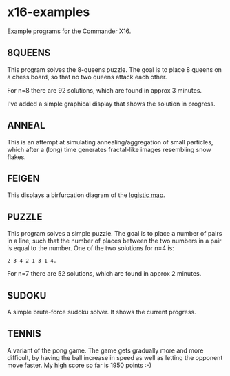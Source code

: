 # x16-examples
Example programs for the Commander X16.

## 8QUEENS
This program solves the 8-queens puzzle. The goal is to place 8 queens on a
chess board, so that no two queens attack each other.

For n=8 there are 92 solutions, which are found in approx 3 minutes.

I've added a simple graphical display that shows the solution in progress.

## ANNEAL
This is an attempt at simulating annealing/aggregation of small particles,
which after a (long) time generates fractal-like images resembling snow flakes.

## FEIGEN
This displays a birfurcation diagram of the
[logistic map](https://en.wikipedia.org/wiki/Logistic_map).

## PUZZLE
This program solves a simple puzzle.  The goal is to place a number of pairs in
a line, such that the number of places between the two numbers in a pair is
equal to the number.  One of the two solutions for n=4 is:

```
2 3 4 2 1 3 1 4.
```

For n=7 there are 52 solutions, which are found in approx 2 minutes.

## SUDOKU
A simple brute-force sudoku solver. It shows the current progress.

## TENNIS
A variant of the pong game. The game gets gradually more and more difficult, by
having the ball increase in speed as well as letting the opponent move faster.
My high score so far is 1950 points :-)
